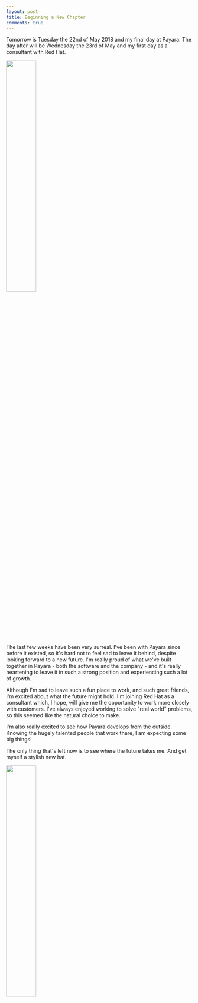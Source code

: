 ```yaml
---
layout: post
title: Beginning a New Chapter
comments: true
---
```


Tomorrow is Tuesday the 22nd of May 2018 and my final day at Payara. The day after will be Wednesday the 23rd of May and my first day as a consultant with Red Hat.

<img width="40%" height="40%" align="center" src="{{ site.url }}/assets/payara-logo.png">

The last few weeks have been very surreal. I've been with Payara since before it existed, so it's hard not to feel sad to leave it behind, despite looking forward to a new future. I'm really proud of what we've built together in Payara - both the software and the company - and it's really heartening to leave it in such a strong position and experiencing such a lot of growth.

Although I'm sad to leave such a fun place to work, and such great friends, I'm excited about what the future might hold. I'm joining Red Hat as a consultant which, I hope, will give me the opportunity to work more closely with customers. I've always enjoyed working to solve "real world" problems, so this seemed like the natural choice to make.

I'm also really excited to see how Payara develops from the outside. Knowing the hugely talented people that work there, I am expecting some big things!

The only thing that's left now is to see where the future takes me. And get myself a stylish new hat.

<img width="40%" height="40%" align="center" src="{{ site.url }}/assets/redhat-logo.png">
